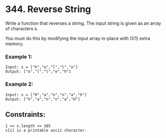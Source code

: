 # 344. Reverse String

Write a function that reverses a string. The input string is given as an array of characters s.

 You must do this by modifying the input array in-place with O(1) extra memory.

 

### Example 1:
```
Input: s = ["h","e","l","l","o"]
Output: ["o","l","l","e","h"]
```
### Example 2:
```
Input: s = ["H","a","n","n","a","h"]
Output: ["h","a","n","n","a","H"]
```
 

## Constraints:
```
1 <= s.length <= 105
s[i] is a printable ascii character.
```
